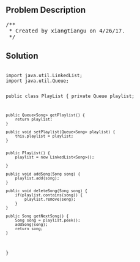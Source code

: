 <!--
<style>
  body { font-family: Arial, sans-serif; }
  .container { max-width: 700px; margin: 0 auto; padding: 10px; }
  .comment-block { background-color: #f9f9f9; padding: 10px; border-left: 5px solid #ccc; overflow-wrap: break-word; white-space: pre-wrap; }
  .code-block { background-color: #f4f4f4; padding: 10px; border: 1px solid #ddd; overflow-wrap: break-word; white-space: pre-wrap; }
</style>
-->

<div class='container'>
<h2>Problem Description</h2>
<div class='comment-block'>
<pre>
/**
 * Created by xiangtiangu on 4/26/17.
 */
</pre>
</div>

<h2>Solution</h2>
<div class='code-block'>
<pre><code class='language-java'>
import java.util.LinkedList;
import java.util.Queue;

public class PlayList {
    private Queue<Song> playlist;

    public Queue<Song> getPlaylist() {
        return playlist;
    }

    public void setPlaylist(Queue<Song> playlist) {
        this.playlist = playlist;
    }


    public PlayList() {
        playlist = new LinkedList<Song>();

    }

    public void addSong(Song song) {
        playlist.add(song);
    }

    public void deleteSong(Song song) {
        if(playlist.contains(song)) {
            playlist.remove(song);
        }
    }

    public Song getNextSong() {
        Song song = playlist.peek();
        addSong(song);
        return song;
    }
}
</code></pre>
</div>
</div>
